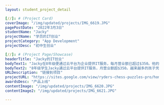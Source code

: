 ```yaml
---
layout: student_project_detail

[//]: # (Project Card)
coverImage: "/img/updated/projects/IMG_6619.JPG"
pagePostDate: "2022年3月3日"
studentName: "Jacky"
projectName: "学员的IT创业"
projectCategory: "App Development"
projectDesc: "初中生创业"

[//]: # (Project Page/Showcase)
headerTitle: "Jacky的IT创业"
bodyText1: "Jacky在8年级便通过云平台为企业提供IT服务，每月营业额已超过$350。他的成功表明，具备创意和执行力的孩子能够通过技术赚钱，值得我们赞扬和学习。"
bodyText2: "8年级学生Jacky通过云平台提供IT服务，月营业额超$350。越来越多的孩子凭技能赚钱，展现出惊人的想法和执行力。"
URLDescription: "链接到项目"
projectURL: "https://sites.google.com/view/ryders-chess-puzzles-pro/home"
awardsDesc: "产品上线"
contentImage: "/img/updated/projects/IMG_6620.JPG"
contentImage2: "/img/updated/projects/IMG_6621.JPG"

---
```

